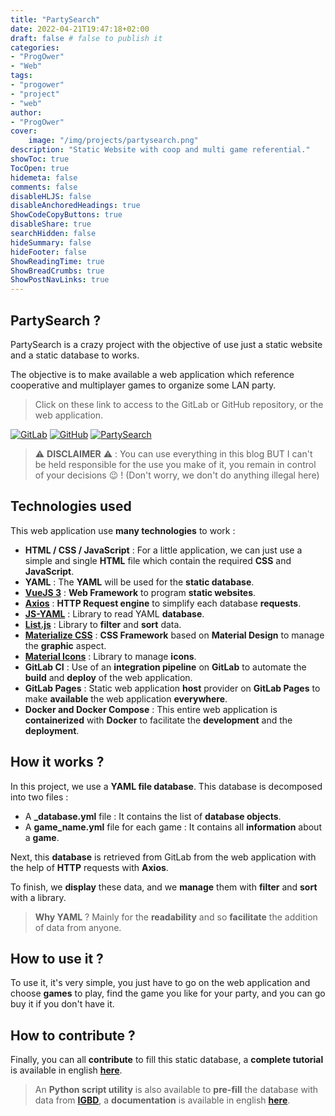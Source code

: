```yaml
---
title: "PartySearch"
date: 2022-04-21T19:47:18+02:00
draft: false # false to publish it
categories:
- "ProgOwer"
- "Web"
tags:
- "progower"
- "project"
- "web"
author:
- "ProgOwer"
cover:
    image: "/img/projects/partysearch.png"
description: "Static Website with coop and multi game referential."
showToc: true
TocOpen: true
hidemeta: false
comments: false
disableHLJS: false
disableAnchoredHeadings: true
ShowCodeCopyButtons: true
disableShare: true
searchHidden: false
hideSummary: false
hideFooter: false
ShowReadingTime: true
ShowBreadCrumbs: true
ShowPostNavLinks: true
---
```


## PartySearch ?

PartySearch is a crazy project with the objective of use just a static website and a static database to works.

The objective is to make available a web application which reference cooperative and multiplayer games to organize some LAN party.

> Click on these link to access to the GitLab or GitHub repository, or the web application.

[![GitLab](https://img.shields.io/badge/GitLab-330F63?style=for-the-badge&logo=gitlab&logoColor=white)](https://gitlab.com/progwebapp/partysearch)
[![GitHub](https://img.shields.io/badge/GitHub-100000?style=for-the-badge&logo=github&logoColor=white)](https://github.com/ProgWebApp/PartySearch)
[![PartySearch](https://img.shields.io/website-up-down-green-red/https/progwebapp.gitlab.io/partysearch.svg)](https://progwebapp.gitlab.io/partysearch/)

> :warning: **DISCLAIMER** :warning: : You can use everything in this blog BUT I can't be held responsible for the use you make of it, you remain in control of your decisions :wink: ! (Don't worry, we don't do anything illegal here)

## Technologies used

This web application use **many technologies** to work :

- **HTML / CSS / JavaScript** : For a little application, we can just use a simple and single **HTML** file which contain the required **CSS** and **JavaScript**.
- **YAML** : The **YAML** will be used for the **static database**.
- **[VueJS 3](https://vuejs.org/)** : **Web Framework** to program **static websites**.
- **[Axios](https://axios-http.com/docs/intro)** : **HTTP Request engine** to simplify each database **requests**.
- **[JS-YAML](https://github.com/nodeca/js-yaml)** : Library to read YAML **database**.
- **[List.js](https://listjs.com/)** : Library to **filter** and **sort** data.
- **[Materialize CSS](https://materializecss.com/)** : **CSS Framework** based on **Material Design** to manage the **graphic** aspect.
- **[Material Icons](https://fonts.google.com/icons)** : Library to manage **icons**.
- **GitLab CI** : Use of an **integration pipeline** on **GitLab** to automate the **build** and **deploy** of the web application.
- **GitLab Pages** : Static web application **host** provider on **GitLab Pages** to make **available** the web application **everywhere**.
- **Docker and Docker Compose** : This entire web application is **containerized** with **Docker** to facilitate the **development** and the **deployment**.

## How it works ?

In this project, we use a **YAML file database**. This database is decomposed into two files :

- A **_database.yml** file : It contains the list of **database objects**.
- A **game_name.yml** file for each game : It contains all **information** about a **game**.

Next, this **database** is retrieved from GitLab from the web application with the help of **HTTP** requests with **Axios**.

To finish, we **display** these data, and we **manage** them with **filter** and **sort** with a library.

> **Why YAML** ? Mainly for the **readability** and so **facilitate** the addition of data from anyone.

## How to use it ?

To use it, it's very simple, you just have to go on the web application and choose **games** to play, find the game you like for your party, and you can go buy it if you don't have it.

## How to contribute ?

Finally, you can all **contribute** to fill this static database, a **complete tutorial** is available in english **[here](https://gitlab.com/progwebapp/partysearch/-/blob/master/docs/database.md)**.

> An **Python script utility** is also available to **pre-fill** the database with data from **[IGBD](https://www.igdb.com/)**, a **documentation** is available in english **[here](https://gitlab.com/progwebapp/partysearch/-/blob/master/docs/igdb.md)**.
